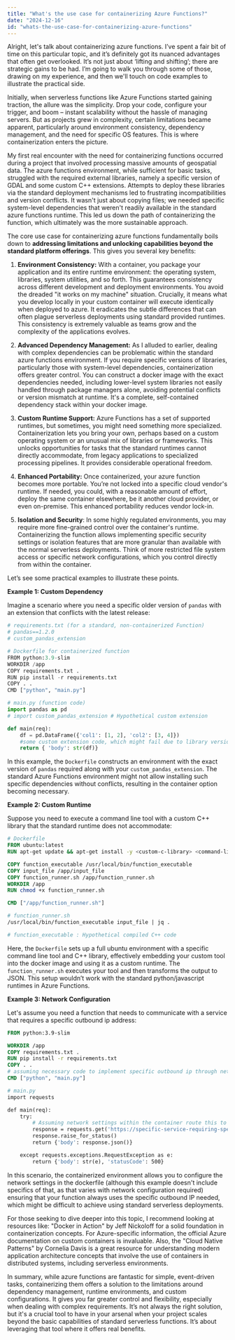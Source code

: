 ```yaml
---
title: "What's the use case for containerizing Azure Functions?"
date: "2024-12-16"
id: "whats-the-use-case-for-containerizing-azure-functions"
---
```


Alright, let's talk about containerizing azure functions. I’ve spent a fair bit of time on this particular topic, and it’s definitely got its nuanced advantages that often get overlooked. It’s not just about ‘lifting and shifting’; there are strategic gains to be had. I’m going to walk you through some of those, drawing on my experience, and then we'll touch on code examples to illustrate the practical side.

Initially, when serverless functions like Azure Functions started gaining traction, the allure was the simplicity. Drop your code, configure your trigger, and boom – instant scalability without the hassle of managing servers. But as projects grew in complexity, certain limitations became apparent, particularly around environment consistency, dependency management, and the need for specific OS features. This is where containerization enters the picture.

My first real encounter with the need for containerizing functions occurred during a project that involved processing massive amounts of geospatial data. The azure functions environment, while sufficient for basic tasks, struggled with the required external libraries, namely a specific version of GDAL and some custom C++ extensions. Attempts to deploy these libraries via the standard deployment mechanisms led to frustrating incompatibilities and version conflicts. It wasn't just about copying files; we needed specific system-level dependencies that weren't readily available in the standard azure functions runtime. This led us down the path of containerizing the function, which ultimately was the more sustainable approach.

The core use case for containerizing azure functions fundamentally boils down to **addressing limitations and unlocking capabilities beyond the standard platform offerings**. This gives you several key benefits:

1.  **Environment Consistency:** With a container, you package your application and its entire runtime environment: the operating system, libraries, system utilities, and so forth. This guarantees consistency across different development and deployment environments. You avoid the dreaded "it works on my machine" situation. Crucially, it means what you develop locally in your custom container will execute identically when deployed to azure. It eradicates the subtle differences that can often plague serverless deployments using standard provided runtimes. This consistency is extremely valuable as teams grow and the complexity of the applications evolves.

2.  **Advanced Dependency Management:** As I alluded to earlier, dealing with complex dependencies can be problematic within the standard azure functions environment. If you require specific versions of libraries, particularly those with system-level dependencies, containerization offers greater control. You can construct a docker image with the exact dependencies needed, including lower-level system libraries not easily handled through package managers alone, avoiding potential conflicts or version mismatch at runtime. It's a complete, self-contained dependency stack within your docker image.

3.  **Custom Runtime Support:** Azure Functions has a set of supported runtimes, but sometimes, you might need something more specialized. Containerization lets you bring your own, perhaps based on a custom operating system or an unusual mix of libraries or frameworks. This unlocks opportunities for tasks that the standard runtimes cannot directly accommodate, from legacy applications to specialized processing pipelines. It provides considerable operational freedom.

4.  **Enhanced Portability:** Once containerized, your azure function becomes more portable. You’re not locked into a specific cloud vendor's runtime. If needed, you could, with a reasonable amount of effort, deploy the same container elsewhere, be it another cloud provider, or even on-premise. This enhanced portability reduces vendor lock-in.

5. **Isolation and Security**: In some highly regulated environments, you may require more fine-grained control over the container's runtime. Containerizing the function allows implementing specific security settings or isolation features that are more granular than available with the normal serverless deployments. Think of more restricted file system access or specific network configurations, which you control directly from within the container.

Let’s see some practical examples to illustrate these points.

**Example 1: Custom Dependency**

Imagine a scenario where you need a specific older version of `pandas` with an extension that conflicts with the latest release:

```python
# requirements.txt (for a standard, non-containerized Function)
# pandas==1.2.0
# custom_pandas_extension

# Dockerfile for containerized function
FROM python:3.9-slim
WORKDIR /app
COPY requirements.txt .
RUN pip install -r requirements.txt
COPY . .
CMD ["python", "main.py"]

# main.py (function code)
import pandas as pd
# import custom_pandas_extension # Hypothetical custom extension

def main(req):
    df = pd.DataFrame({'col1': [1, 2], 'col2': [3, 4]})
    #some custom extension code, which might fail due to library version mismatch in default runtime.
    return { 'body': str(df)}
```
In this example, the `Dockerfile` constructs an environment with the exact version of `pandas` required along with your `custom_pandas_extension`. The standard Azure Functions environment might not allow installing such specific dependencies without conflicts, resulting in the container option becoming necessary.

**Example 2: Custom Runtime**

Suppose you need to execute a command line tool with a custom C++ library that the standard runtime does not accommodate:

```dockerfile
# Dockerfile
FROM ubuntu:latest
RUN apt-get update && apt-get install -y <custom-c-library> <command-line-tool>

COPY function_executable /usr/local/bin/function_executable
COPY input_file /app/input_file
COPY function_runner.sh /app/function_runner.sh
WORKDIR /app
RUN chmod +x function_runner.sh

CMD ["/app/function_runner.sh"]

# function_runner.sh
/usr/local/bin/function_executable input_file | jq .

# function_executable : Hypothetical compiled C++ code

```
Here, the `Dockerfile` sets up a full ubuntu environment with a specific command line tool and C++ library, effectively embedding your custom tool into the docker image and using it as a custom runtime. The `function_runner.sh` executes your tool and then transforms the output to JSON. This setup wouldn’t work with the standard python/javascript runtimes in Azure Functions.

**Example 3: Network Configuration**

Let's assume you need a function that needs to communicate with a service that requires a specific outbound ip address:

```dockerfile
FROM python:3.9-slim

WORKDIR /app
COPY requirements.txt .
RUN pip install -r requirements.txt
COPY . .
# assuming necessary code to implement specific outbound ip through network settings
CMD ["python", "main.py"]

# main.py
import requests

def main(req):
    try:
        # Assuming network settings within the container route this to our required outbound ip
        response = requests.get('https://specific-service-requiring-specified-ip.com/api/data')
        response.raise_for_status()
        return {'body': response.json()}

    except requests.exceptions.RequestException as e:
        return {'body': str(e), 'statusCode': 500}
```

In this scenario, the containerized environment allows you to configure the network settings in the dockerfile (although this example doesn't include specifics of that, as that varies with network configuration required) ensuring that your function always uses the specific outbound IP needed, which might be difficult to achieve using standard serverless deployments.

For those seeking to dive deeper into this topic, I recommend looking at resources like: "Docker in Action" by Jeff Nickoloff for a solid foundation in containerization concepts. For Azure-specific information, the official Azure documentation on custom containers is invaluable. Also, the "Cloud Native Patterns" by Cornelia Davis is a great resource for understanding modern application architecture concepts that involve the use of containers in distributed systems, including serverless environments.

In summary, while azure functions are fantastic for simple, event-driven tasks, containerizing them offers a solution to the limitations around dependency management, runtime environments, and custom configurations. It gives you far greater control and flexibility, especially when dealing with complex requirements. It’s not always the right solution, but it's a crucial tool to have in your arsenal when your project scales beyond the basic capabilities of standard serverless functions. It’s about leveraging that tool where it offers real benefits.
